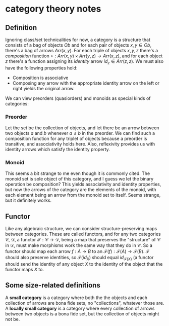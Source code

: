 # category theory notes

## Definition
Ignoring class/set technicalities for now, a category is a structure that consists of a bag of objects $Ob$ and for each pair of objects $x, y \in Ob$, there's a bag of arrows $Arr(x, y)$. For each triple of objects $x,y,z$ there's a *composition* function $\circ: Arr(x,y) \times Arr(y,z) \to Arr(x,z)$, and for each object $z$ there's a function assigning its *identity* arrow $id_z \in Arr(z,z)$. We must also have the following properties hold:

  - Composition is associative
  - Composing any arrow with the appropriate identity arrow on the left or right yields the original arrow.


We can view preorders (quasiorders) and monoids as special kinds of categories:

### Preorder
Let the set be the collection of objects, and let there be an arrow between two objects $a$ and $b$ whenever $a \leq b$ in the preorder. We can find such a composition function for any triplet of objects because a preorder is transitive, and associativity holds here. Also, reflexivity provides us with identity arrows which satisfy the identity property.

### Monoid
This seems a bit strange to me even though it is commonly cited. The monoid set is sole object of this category, and I guess we let the binary operation be composition? This yields associativity and identity properties, but now the arrows of the category are the elements of the monoid, with each element being an arrow from the monoid set to itself. Seems strange, but it definitely works.


## Functor
Like any algebraic structure, we can consider structure-preserving maps between categories. These are called functors, and for any two categories $\mathcal{C}$, $\mathcal{D}$, a functor $\mathcal{F}: \mathcal{C} \to \mathcal{D}$, being a map that preserves the "structure" of $\mathcal{C}$ in $\mathcal{D}$, must make morphisms work the same way that they do in $\mathcal{C}$. So a functor should map each arrow $f: A \to B$ to an $\mathcal{F}(f): \mathcal{F}(A) \to \mathcal{F}(B)$. $\mathcal{F}$ should also preserve identities, so $\mathcal{F}(id_X)$ should equal $id_{\mathcal{F}(X)}$ (a functor should send the identity of any object $X$ to the identity of the object that the functor maps $X$ to.


## Some size-related definitions
A **small category** is a category where both the the objects and each collection of arrows are bona fide sets, no "collections", whatever those are. A **locally small category** is a category where every collection of arrows between two objects is a bona fide set, but the collection of objects might not be.
